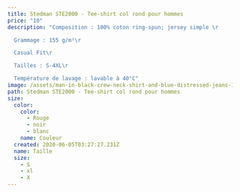 ```yaml
---
title: Stedman STE2000 - Tee-shirt col rond pour hommes
price: "10"
description: "Composition : 100% coton ring-spun; jersey simple \r

  Grammage : 155 g/m²\r

  Casual Fit\r

  Tailles : S-4XL\r

  Température de lavage : lavable à 40°C"
image: /assets/man-in-black-crew-neck-shirt-and-blue-distressed-jeans-1129019.jpg
path: Stedman STE2000 - Tee-shirt col rond pour hommes
size:
  color:
    color:
      - Rouge
      - noir
      - blanc
    name: Couleur
  created: 2020-06-05T03:27:27.231Z
  name: Taille
  size:
    - S
    - xl
    - X
---
```

